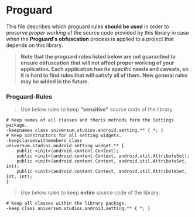 Proguard
===============

This file describes which proguard rules **should be used** in order to preserve _proper working_ of
the source code provided by this library in case when the **Proguard's obfuscation** process is applied
to a project that depends on this library.

> **Note that the proguard rules listed below are not guarantied to ensure obfuscation that will not
affect proper working of your application. Each application has its specific needs and caveats,
so it is hard to find rules that will satisfy all of them. New general rules may be added in the future.**

### Proguard-Rules ###

> Use below rules to keep **"sensitive"** source code of the library.

    # Keep names of all classes and theris methods form the Settings package.
    -keepnames class universum.studios.android.setting.** { *; }
    # Keep constructors for all setting widgets.
    -keepclasseswithmembers class universum.studios.android.setting.widget.** {
        public <init>(android.content.Context);
        public <init>(android.content.Context, android.util.AttributeSet);
        public <init>(android.content.Context, android.util.AttributeSet, int);
        public <init>(android.content.Context, android.util.AttributeSet, int, int);
    }

> Use below rules to keep **entire** source code of the library.

    # Keep all classes within the library package.
    -keep class universum.studios.android.setting.** { *; }
    